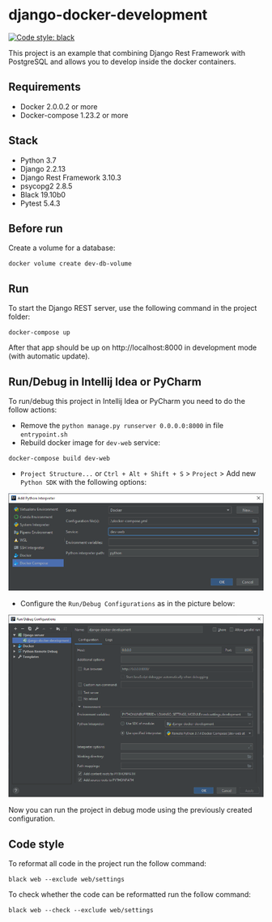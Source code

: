# django-docker-development
[![Code style: black](https://img.shields.io/badge/code%20style-black-000000.svg)](https://github.com/psf/black)

This project is an example that combining Django Rest Framework with PostgreSQL and allows you to develop inside the docker containers. 


## Requirements

* Docker 2.0.0.2 or more
* Docker-compose 1.23.2 or more


## Stack

* Python 3.7
* Django 2.2.13
* Django Rest Framework 3.10.3
* psycopg2 2.8.5
* Black 19.10b0
* Pytest 5.4.3


## Before run

Create a volume for a database: 
```
docker volume create dev-db-volume
```


## Run

To start the Django REST server, use the following command in the project folder:
```
docker-compose up
```
After that app should be up on http://localhost:8000 in development mode (with automatic update).


## Run/Debug in Intellij Idea or PyCharm

To run/debug this project in Intellij Idea or PyCharm you need to do the follow actions:

* Remove the `python manage.py runserver 0.0.0.0:8000` in file `entrypoint.sh`
* Rebuild docker image for `dev-web` service:
```
docker-compose build dev-web
```
* `Project Structure...` or `Ctrl + Alt + Shift + S` > `Project` > Add new `Python SDK` with the following options:

![New Python SDK](.github/readme_1.png)

* Configure the `Run/Debug Configurations` as in the picture below:

![Run/Debug Configurations](.github/readme_2.png)

Now you can run the project in debug mode using the previously created configuration.


## Code style

To reformat all code in the project run the follow command:
```
black web --exclude web/settings
```

To check whether the code can be reformatted run the follow command:
```
black web --check --exclude web/settings
```
